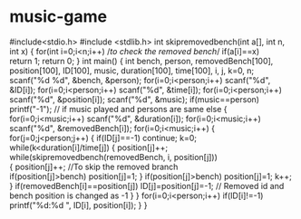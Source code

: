 # music-game
#include<stdio.h>
#include <stdlib.h>
int skipremovedbench(int a[], int n, int x)
{
    for(int i=0;i<n;i++)                   /*to check the removed bench*/
       if(a[i]==x)      
          return 1;
    return 0;
}
int main()
{
    int bench, person, removedBench[100], position[100], ID[100], music, duration[100], time[100], i, j, k=0, n;
    scanf("%d %d", &bench, &person);
    for(i=0;i<person;i++)
      scanf("%d", &ID[i]);
    for(i=0;i<person;i++)
       scanf("%d", &time[i]);
    for(i=0;i<person;i++)
       scanf("%d", &position[i]);
    scanf("%d", &music);
    if(music==person)
       printf("-1");                // if music played and persons are same 
    else
    {
        for(i=0;i<music;i++)
           scanf("%d", &duration[i]);
        for(i=0;i<music;i++)
           scanf("%d", &removedBench[i]);
        for(i=0;i<music;i++)
        {
            for(j=0;j<person;j++)
            {
                if(ID[j]==-1)
                   continue;
                k=0;
                while(k<duration[i]/time[j])
                {
                    position[j]++;
                    while(skipremovedbench(removedBench, i, position[j]))             
                    {
                        position[j]++;                   //To skip the removed branch                       
                        if(position[j]>bench)
                           position[j]=1;
                    }
                    if(position[j]>bench)
                       position[j]=1;
                    k++;
                }
                if(removedBench[i]==position[j])
                   ID[j]=position[j]=-1;            // Removed id and bench position is changed as -1
            }
        }
        for(i=0;i<person;i++)
          if(ID[i]!=-1)
             printf("%d:%d ", ID[i], position[i]);
    }
}
